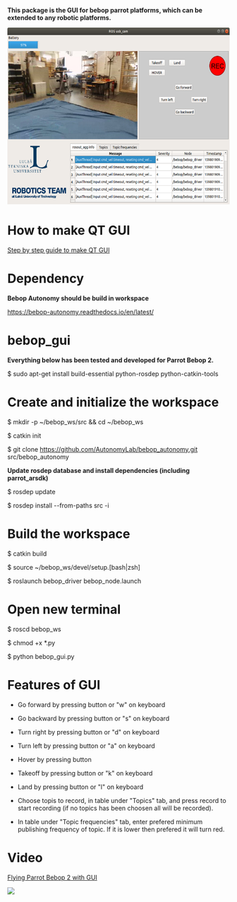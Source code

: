 **This package is the GUI for bebop parrot platforms, which can be extended to any robotic platforms.**

<img src="/image/GUI.png" width="600" height="400">

# How to make QT GUI

[Step by step guide to make QT GUI](https://github.com/LTU-CEG/bebop_gui/blob/master/presentation/step-by-step-guide.pdf)

# Dependency

**Bebop Autonomy should be build in workspace**

https://bebop-autonomy.readthedocs.io/en/latest/

# bebop_gui
**Everything below has been tested and developed for Parrot Bebop 2.**

$ sudo apt-get install build-essential python-rosdep python-catkin-tools

# Create and initialize the workspace
$ mkdir -p ~/bebop_ws/src && cd ~/bebop_ws

$ catkin init

$ git clone https://github.com/AutonomyLab/bebop_autonomy.git src/bebop_autonomy

**Update rosdep database and install dependencies (including parrot_arsdk)**

$ rosdep update

$ rosdep install --from-paths src -i

# Build the workspace
$ catkin build

$ source ~/bebop_ws/devel/setup.[bash|zsh]

$ roslaunch bebop_driver bebop_node.launch

# Open new terminal
$ roscd bebop_ws

$ chmod +x *.py

$ python bebop_gui.py

# Features of GUI
* Go forward by pressing button or "w" on keyboard

* Go backward by pressing button or "s" on keyboard

* Turn right by pressing button or "d" on keyboard

* Turn left by pressing button or "a" on keyboard

* Hover by pressing button

* Takeoff by pressing button or "k" on keyboard

* Land by pressing button or "l" on keyboard

* Choose topis to record, in table under "Topics" tab, and press record to start recording (if no topics has been choosen all will be recorded).

* In table under "Topic frequencies" tab, enter prefered minimum publishing frequency of topic. If it is lower then prefered it will turn red.

# Video

[Flying Parrot Bebop 2 with GUI](https://drive.google.com/file/d/1uYlql4mXUTynw5W0OvSbnN1Dur_DxwmD/view?usp=sharing)

![](/video/GUI.gif)
